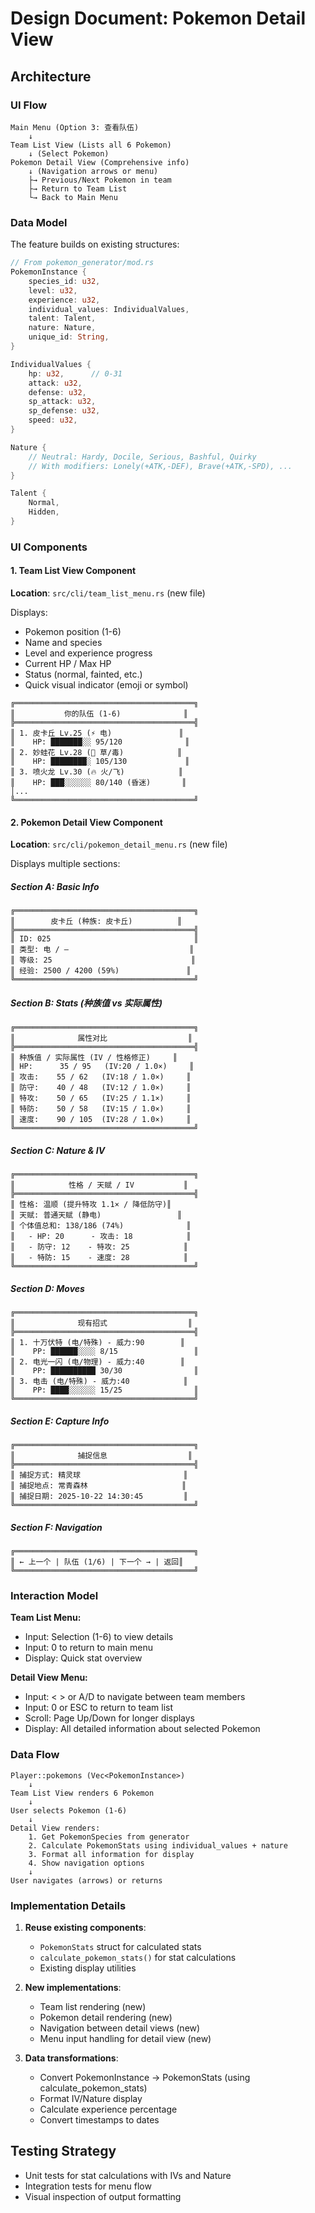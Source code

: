 # Design Document: Pokemon Detail View

## Architecture

### UI Flow

```
Main Menu (Option 3: 查看队伍)
    ↓
Team List View (Lists all 6 Pokemon)
    ↓ (Select Pokemon)
Pokemon Detail View (Comprehensive info)
    ↓ (Navigation arrows or menu)
    ├→ Previous/Next Pokemon in team
    ├→ Return to Team List
    └→ Back to Main Menu
```

### Data Model

The feature builds on existing structures:

```rust
// From pokemon_generator/mod.rs
PokemonInstance {
    species_id: u32,
    level: u32,
    experience: u32,
    individual_values: IndividualValues,
    talent: Talent,
    nature: Nature,
    unique_id: String,
}

IndividualValues {
    hp: u32,      // 0-31
    attack: u32,
    defense: u32,
    sp_attack: u32,
    sp_defense: u32,
    speed: u32,
}

Nature {
    // Neutral: Hardy, Docile, Serious, Bashful, Quirky
    // With modifiers: Lonely(+ATK,-DEF), Brave(+ATK,-SPD), ...
}

Talent {
    Normal,
    Hidden,
}
```

### UI Components

#### 1. Team List View Component
**Location**: `src/cli/team_list_menu.rs` (new file)

Displays:
- Pokemon position (1-6)
- Name and species
- Level and experience progress
- Current HP / Max HP
- Status (normal, fainted, etc.)
- Quick visual indicator (emoji or symbol)

```
╔════════════════════════════════════════╗
║           你的队伍 (1-6)              ║
╠════════════════════════════════════════╣
║ 1. 皮卡丘 Lv.25 (⚡ 电)               ║
║    HP: ███████░░ 95/120              ║
║ 2. 妙蛙花 Lv.28 (🌿 草/毒)            ║
║    HP: ████████░ 105/130             ║
║ 3. 喷火龙 Lv.30 (🔥 火/飞)            ║
║    HP: ███░░░░░░ 80/140 (昏迷)       ║
│...
╚════════════════════════════════════════╝
```

#### 2. Pokemon Detail View Component
**Location**: `src/cli/pokemon_detail_menu.rs` (new file)

Displays multiple sections:

##### Section A: Basic Info
```
╔════════════════════════════════════════╗
║        皮卡丘 (种族: 皮卡丘)          ║
╠════════════════════════════════════════╣
║ ID: 025                                ║
║ 类型: 电 / —                           ║
║ 等级: 25                               ║
║ 经验: 2500 / 4200 (59%)               ║
╚════════════════════════════════════════╝
```

##### Section B: Stats (种族值 vs 实际属性)
```
╔════════════════════════════════════════╗
║              属性对比                  ║
╠════════════════════════════════════════╣
║ 种族值 / 实际属性 (IV / 性格修正)     ║
║ HP:      35 / 95   (IV:20 / 1.0×)     ║
║ 攻击:    55 / 62   (IV:18 / 1.0×)     ║
║ 防守:    40 / 48   (IV:12 / 1.0×)     ║
║ 特攻:    50 / 65   (IV:25 / 1.1×)     ║
║ 特防:    50 / 58   (IV:15 / 1.0×)     ║
║ 速度:    90 / 105  (IV:28 / 1.0×)     ║
╚════════════════════════════════════════╝
```

##### Section C: Nature & IV
```
╔════════════════════════════════════════╗
║            性格 / 天赋 / IV           ║
╠════════════════════════════════════════╣
║ 性格: 温顺 (提升特攻 1.1× / 降低防守)║
║ 天赋: 普通天赋 (静电)                 ║
║ 个体值总和: 138/186 (74%)              ║
║   - HP: 20      - 攻击: 18            ║
║   - 防守: 12    - 特攻: 25            ║
║   - 特防: 15    - 速度: 28            ║
╚════════════════════════════════════════╝
```

##### Section D: Moves
```
╔════════════════════════════════════════╗
║              现有招式                  ║
╠════════════════════════════════════════╣
║ 1. 十万伏特 (电/特殊) - 威力:90        ║
║    PP: ██████░░░░ 8/15                 ║
║ 2. 电光一闪 (电/物理) - 威力:40        ║
║    PP: ██████████ 30/30                ║
║ 3. 电击 (电/特殊) - 威力:40            ║
║    PP: ████░░░░░░ 15/25                ║
╚════════════════════════════════════════╝
```

##### Section E: Capture Info
```
╔════════════════════════════════════════╗
║              捕捉信息                  ║
╠════════════════════════════════════════╣
║ 捕捉方式: 精灵球                       ║
║ 捕捉地点: 常青森林                     ║
║ 捕捉日期: 2025-10-22 14:30:45         ║
╚════════════════════════════════════════╝
```

##### Section F: Navigation
```
╔════════════════════════════════════════╗
║ ← 上一个 | 队伍 (1/6) | 下一个 → | 返回║
╚════════════════════════════════════════╝
```

### Interaction Model

**Team List Menu:**
- Input: Selection (1-6) to view details
- Input: 0 to return to main menu
- Display: Quick stat overview

**Detail View Menu:**
- Input: < > or A/D to navigate between team members
- Input: 0 or ESC to return to team list
- Scroll: Page Up/Down for longer displays
- Display: All detailed information about selected Pokemon

### Data Flow

```
Player::pokemons (Vec<PokemonInstance>)
    ↓
Team List View renders 6 Pokemon
    ↓
User selects Pokemon (1-6)
    ↓
Detail View renders:
    1. Get PokemonSpecies from generator
    2. Calculate PokemonStats using individual_values + nature
    3. Format all information for display
    4. Show navigation options
    ↓
User navigates (arrows) or returns
```

### Implementation Details

1. **Reuse existing components**:
   - `PokemonStats` struct for calculated stats
   - `calculate_pokemon_stats()` for stat calculations
   - Existing display utilities

2. **New implementations**:
   - Team list rendering (new)
   - Pokemon detail rendering (new)
   - Navigation between detail views (new)
   - Menu input handling for detail view (new)

3. **Data transformations**:
   - Convert PokemonInstance → PokemonStats (using calculate_pokemon_stats)
   - Format IV/Nature display
   - Calculate experience percentage
   - Convert timestamps to dates

## Testing Strategy

- Unit tests for stat calculations with IVs and Nature
- Integration tests for menu flow
- Visual inspection of output formatting
